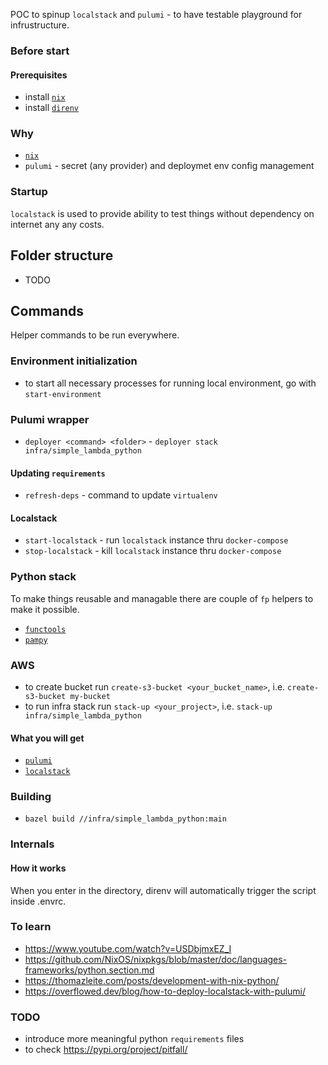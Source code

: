 POC to spinup `localstack` and `pulumi` - to have testable playground for infrustructure.

### Before start 
#### Prerequisites
* install [`nix`](https://nixos.org/download.html)
* install [`direnv`](https://direnv.net/)

### Why
* [`nix`](https://gist.github.com/joepie91/9fdaf8244b0a83afcce204e6da127c7d)
* `pulumi` - secret (any provider) and deploymet env config management

### Startup
`localstack` is used to provide ability to test things without dependency on internet any any costs.
## Folder structure
* TODO

## Commands
Helper commands to be run everywhere.

### Environment initialization
* to start all necessary processes for running local environment, go with `start-environment` 

### Pulumi wrapper
* `deployer <command> <folder>` - `deployer stack infra/simple_lambda_python`

#### Updating `requirements`
* `refresh-deps` - command to update `virtualenv`

#### Localstack
* `start-localstack` - run `localstack` instance thru `docker-compose`
* `stop-localstack` - kill `localstack` instance thru `docker-compose`

### Python stack
To make things reusable and managable there are couple of `fp` helpers to make it possible.
* [`functools`](https://docs.python.org/3/library/functools.html)
* [`pampy`](https://github.com/santinic/pampy)

### AWS
* to create bucket run `create-s3-bucket <your_bucket_name>`, i.e. `create-s3-bucket my-bucket`
* to run infra stack run `stack-up <your_project>`, i.e. `stack-up infra/simple_lambda_python`

#### What you will get
* [`pulumi`](https://github.com/pulumi/pulumi)
* [`localstack`](https://github.com/localstack/localstack)

### Building
* `bazel build //infra/simple_lambda_python:main`

### Internals
#### How it works
When you enter in the directory, direnv will automatically trigger the script inside .envrc.

### To learn
* https://www.youtube.com/watch?v=USDbjmxEZ_I
* https://github.com/NixOS/nixpkgs/blob/master/doc/languages-frameworks/python.section.md
* https://thomazleite.com/posts/development-with-nix-python/
* https://overflowed.dev/blog/how-to-deploy-localstack-with-pulumi/

### TODO
* introduce more meaningful python `requirements` files
* to check https://pypi.org/project/pitfall/
